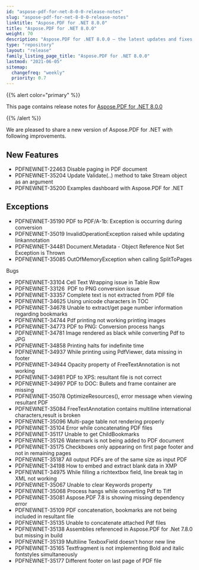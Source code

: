 ```yaml
---
id: "aspose-pdf-for-net-8-0-0-release-notes"
slug: "aspose-pdf-for-net-8-0-0-release-notes"
linktitle: "Aspose.PDF for .NET 8.0.0"
title: "Aspose.PDF for .NET 8.0.0"
weight: 70
description: "Aspose.PDF for .NET 8.0.0 – the latest updates and fixes."
type: "repository"
layout: "release"
family_listing_page_title: "Aspose.PDF for .NET 8.0.0"
lastmod: "2021-06-05"
sitemap:
  changefreq: "weekly"
  priority: 0.7
---
```


{{% alert color="primary" %}}

This page contains release notes for [Aspose.PDF for .NET 8.0.0](https://releases.aspose.com/pdf/net/new-releases/aspose.pdf-for-.net-8.0.0/)

{{% /alert %}}

We are pleased to share a new version of Aspose.PDF for .NET with following improvements.
## **New Features**
- PDFNEWNET-22463 Disable paging in PDF document
- PDFNEWNET-35204 Update Validate(..) method to take Stream object as an argument
- PDFNEWNET-35200 Examples dashboard with Aspose.PDF for .NET
## **Exceptions**
- PDFNEWNET-35190 PDF to PDF/A-1b: Exception is occurring during conversion
- PDFNEWNET-35019 InvalidOperationException raised while updating linkannotation
- PDFNEWNET-34481 Document.Metadata - Object Reference Not Set Exception is Thrown
- PDFNEWNET-35085 OutOfMemoryException when calling SplitToPages

Bugs

- PDFNEWNET-33104 Cell Text Wrapping issue in Table Row
- PDFNEWNET-33126  PDF to PNG conversion issue
- PDFNEWNET-33357 Complete text is not extracted from PDF file
- PDFNEWNET-34625 Using unicode characters in TOC
- PDFNEWNET-34678 Unable to extract/get page number information regarding bookmarks
- PDFNEWNET-34744 Pdf printing not working printing images
- PDFNEWNET-34773 PDF to PNG: Conversion process hangs
- PDFNEWNET-34781 Image rendered as black while converting Pdf to JPG
- PDFNEWNET-34858 Printing halts for indefinite time
- PDFNEWNET-34937 While printing using PdfViewer, data missing in footer
- PDFNEWNET-34944 Opacity property of FreeTextAnnotation is not working
- PDFNEWNET-34981 PDF to XPS: resultant file is not correct
- PDFNEWNET-34997 PDF to DOC: Bullets and frame container are missing
- PDFNEWNET-35078 OptimizeResources(), error message when viewing resultant PDF
- PDFNEWNET-35084 FreeTextAnnotation contains multiline international characters,result is broken
- PDFNEWNET-35096 Multi-page table not rendering properly
- PDFNEWNET-35104 Error while concatenating PDF files
- PDFNEWNET-35117 Unable to get ChildBookmarks
- PDFNEWNET-35126 Watermark is not being added to PDF document
- PDFNEWNET-35175 Checkboxes only appearing on first page footer and not in remaining pages
- PDFNEWNET-35187 All output PDFs are of the same size as input PDF
- PDFNEWNET-34198 How to embed and extract blank data in XMP
- PDFNEWNET-34975 While filling a richtextbox field, line break tag in XML not working
- PDFNEWNET-35067 Unable to clear Keywords property
- PDFNEWNET-35068 Process hangs while converting Pdf to Tiff
- PDFNEWNET-35081 Aspose.PDF 7.8 is showing missing dependency error
- PDFNEWNET-35109 PDF concatenation, bookmarks are not being included in resultant file
- PDFNEWNET-35135 Unable to concatenate attached Pdf files
- PDFNEWNET-35138 Assemblies referenced in Aspose.PDF for .Net 7.8.0 but missing in build
- PDFNEWNET-35139 Multiline TexboxField doesn't honor new line
- PDFNEWNET-35165 Textfragment is not implementing Bold and italic fontstyles simultaneously
- PDFNEWNET-35177 Different footer on last page of PDF file
